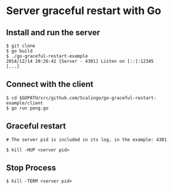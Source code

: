 # Server graceful restart with Go

## Install and run the server

```
$ git clone
$ go build
$ ./go-graceful-restart-example
2014/12/14 20:26:42 [Server - 4301] Listen on [::]:12345
[...]
```

## Connect with the client

```
$ cd $GOPATH/src/github.com/Scalingo/go-graceful-restart-example/client
$ go run pong.go
```

## Graceful restart

```
# The server pid is included in its log, in the example: 4301

$ kill -HUP <server pid>
```

## Stop Process


```
$ kill -TERM <server pid>
```
